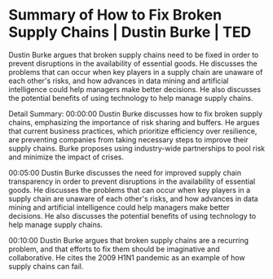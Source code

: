 # Summary of How to Fix Broken Supply Chains | Dustin Burke | TED

Dustin Burke argues that broken supply chains need to be fixed in order to prevent disruptions in the availability of essential goods. He discusses the problems that can occur when key players in a supply chain are unaware of each other's risks, and how advances in data mining and artificial intelligence could help managers make better decisions. He also discusses the potential benefits of using technology to help manage supply chains.

Detail Summary: 
00:00:00
Dustin Burke discusses how to fix broken supply chains, emphasizing the importance of risk sharing and buffers. He argues that current business practices, which prioritize efficiency over resilience, are preventing companies from taking necessary steps to improve their supply chains. Burke proposes using industry-wide partnerships to pool risk and minimize the impact of crises.

00:05:00
Dustin Burke discusses the need for improved supply chain transparency in order to prevent disruptions in the availability of essential goods. He discusses the problems that can occur when key players in a supply chain are unaware of each other's risks, and how advances in data mining and artificial intelligence could help managers make better decisions. He also discusses the potential benefits of using technology to help manage supply chains.

00:10:00
Dustin Burke argues that broken supply chains are a recurring problem, and that efforts to fix them should be imaginative and collaborative. He cites the 2009 H1N1 pandemic as an example of how supply chains can fail.

